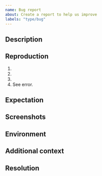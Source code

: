 ```yaml
---
name: Bug report
about: Create a report to help us improve
labels: "type/bug"
---
```


## Description
<!-- Concisely describe the bug. -->

## Reproduction
<!-- Provide detailed steps to reproduce the bug -->
1. <!-- Step 1 ... -->
2. <!-- Step 2 ... -->
3. <!-- Step 3 ... -->
4. See error.

## Expectation
<!-- Concisely describe what you expected to happen. -->

## Screenshots
<!-- Add screenshots to show the problem; or delete the section entirely. -->

## Environment
<!-- Please complete this, unless you are certain the problem is not environment specific. -->

## Additional context
<!-- Add any other context about the problem here; or delete the section entirely. -->

## Resolution
<!-- Bug fix suggestion -->
